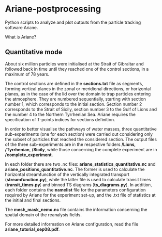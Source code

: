 # Ariane-postprocessing
Python scripts to analyze and plot outputs from the particle tracking software Ariane.

[What is Ariane?](http://ariane.lagrangian.free.fr/ariane.html)

## Quantitative mode
About six million particles were initialised at the Strait of Gibraltar and followed back in time until they reached one of the control sections, in a maximum of 78 years. 

The control sections are defined in the **sections.txt** file as segments, forming vertical planes in the zonal or meridional directions, or horizontal planes, as in the case of the lid over the domain to trap particles entering the atmosphere. They are numbered sequentially, starting with section number 1, which corresponds to the initial section. Section number 2 corresponds to the Strait of Sicily, section number 3 to the Gulf of Lions and the number 4 to the Northern Tyrrhenian Sea. Ariane requires the specification of T-points indices for sections definition.

In order to better visualise the pathways of water masses, three quantitative sub-experiments (one for each section) were carried out considering only the subset of particles that reached the considered section. The output files of the three sub-experiments are in the respective folders **/Lions**, **/Tyrrhenian**, **/Sicily**, while those concerning the complete experiment are in **/complete_experiment**.

In each folder there are two .nc files: **ariane_statistics_quantitative.nc** and **ariane_positions_quantitative.nc**. The former is used to calculate the horizontal streamfunction of the vertically integrated transport (**streamfunction.py**), while the latter file is used to calculate transit times (**transit_times.py**) and binned TS diagrams (**ts_diagrams.py**). In addition, each folder contains the **namelist** file for the parameters configuration required by Ariane for the experiment set-up, and the .txt file of statistics at the initial and final sections.  

The **mesh_mask_nemo.nc** file contains the information concerning the spatial domain of the reanalysis fields. 

For more detailed information on Ariane configuration, read the file **ariane_tutorial_sep08.pdf**.




